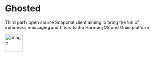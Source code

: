 # Ghosted
Third party open source Snapchat client aiming to bring the fun of ephemeral messaging and filters to the HarmonyOS and Oniro platform


<img width="56" height="57" alt="image" src="https://github.com/user-attachments/assets/bc78be04-1296-4878-b318-fe2538daa803" />
